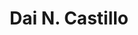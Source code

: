 ---
layout: autor
title: Dai N. Castillo
posicion: Antologadora - Editora
generosAutor: 
selloAutor:
paisAutor:
selloAutor:
imagenAutor:
---